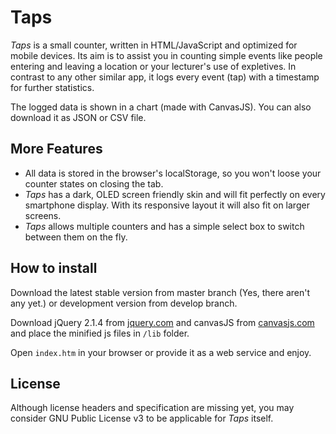# Taps

*Taps* is a small counter, written in HTML/JavaScript and optimized for mobile devices.
Its aim is to assist you in counting simple events like people entering and leaving a location or your lecturer's use of
expletives. In contrast to any other similar app, it logs every event (tap) with a timestamp for further statistics.

The logged data is shown in a chart (made with CanvasJS). You can also download it as JSON or CSV file.

## More Features

* All data is stored in the browser's localStorage, so you won't loose your counter states on closing the tab.
* *Taps* has a dark, OLED screen friendly skin and will fit perfectly on every smartphone display. With its responsive layout it will also fit on larger screens.
* *Taps* allows multiple counters and has a simple select box to switch between them on the fly.

## How to install

Download the latest stable version from master branch (Yes, there aren't any yet.) or development version from develop
branch.

Download jQuery 2.1.4 from [jquery.com](http://jquery.com/download/) and canvasJS from [canvasjs.com](http://canvasjs.com/download-html5-charting-graphing-library/) and place the minified js files in `/lib` folder.

Open `index.htm` in your browser or provide it as a web service and enjoy.


## License

Although license headers and specification are missing yet, you may consider GNU Public License v3 to be applicable
for *Taps* itself.